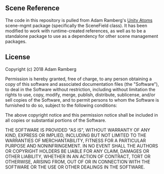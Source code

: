 ## Scene Reference
The code in this repository is pulled from Adam Ramberg's [Unity Atoms](https://github.com/unity-atoms/unity-atoms) scene-mgmt package (specifically the SceneField class).  It has been modified to work with runtime-created references, as well as to be a standalone package to use as a dependency for other scene management packages.

## License
Copyright (c) 2018 Adam Ramberg

Permission is hereby granted, free of charge, to any person obtaining a copy of this software and associated documentation files (the "Software"), to deal in the Software without restriction, including without limitation the rights to use, copy, modify, merge, publish, distribute, sublicense, and/or sell copies of the Software, and to permit persons to whom the Software is furnished to do so, subject to the following conditions:

The above copyright notice and this permission notice shall be included in all copies or substantial portions of the Software.

THE SOFTWARE IS PROVIDED "AS IS", WITHOUT WARRANTY OF ANY KIND, EXPRESS OR IMPLIED, INCLUDING BUT NOT LIMITED TO THE WARRANTIES OF MERCHANTABILITY, FITNESS FOR A PARTICULAR PURPOSE AND NONINFRINGEMENT. IN NO EVENT SHALL THE AUTHORS OR COPYRIGHT HOLDERS BE LIABLE FOR ANY CLAIM, DAMAGES OR OTHER LIABILITY, WHETHER IN AN ACTION OF CONTRACT, TORT OR OTHERWISE, ARISING FROM, OUT OF OR IN CONNECTION WITH THE SOFTWARE OR THE USE OR OTHER DEALINGS IN THE SOFTWARE.

